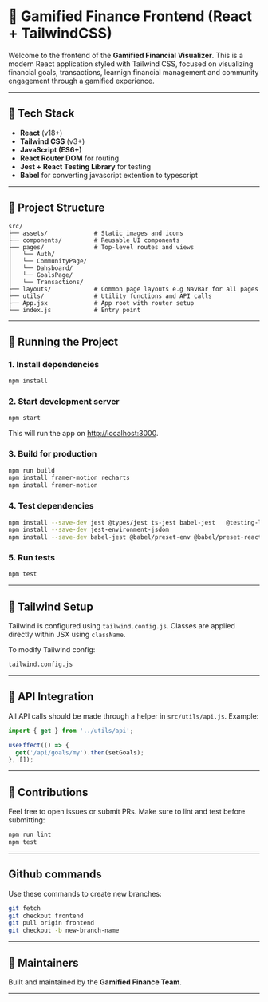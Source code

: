 
# 📘 Gamified Finance Frontend (React + TailwindCSS)

Welcome to the frontend of the **Gamified Financial Visualizer**. This is a modern React application styled with Tailwind CSS, focused on visualizing financial goals, transactions, learnign financial management and community engagement through a gamified experience.

---

## 🚀 Tech Stack

* **React** (v18+)
* **Tailwind CSS** (v3+)
* **JavaScript (ES6+)**
* **React Router DOM** for routing
* **Jest + React Testing Library** for testing
* **Babel** for converting javascript extention to typescript

---

## 📁 Project Structure

```
src/
├── assets/             # Static images and icons
├── components/         # Reusable UI components
├── pages/              # Top-level routes and views
│   └── Auth/
│   └── CommunityPage/
│   └── Dahsboard/
│   └── GoalsPage/
│   └── Transactions/
├── layouts/            # Common page layouts e.g NavBar for all pages
├── utils/              # Utility functions and API calls
├── App.jsx             # App root with router setup
└── index.js            # Entry point
```

---

## 🧪 Running the Project

### 1. Install dependencies

```bash
npm install
```

### 2. Start development server

```bash
npm start
```

This will run the app on [http://localhost:3000](http://localhost:3000).

### 3. Build for production

```bash
npm run build
npm install framer-motion recharts
npm install framer-motion
```

### 4. Test dependencies

```bash
npm install --save-dev jest @types/jest ts-jest babel-jest   @testing-library/react @testing-library/jest-dom @testing-library/user-event
npm install --save-dev jest-environment-jsdom
npm install --save-dev babel-jest @babel/preset-env @babel/preset-react
```
### 5. Run tests

```bash
npm test
```
---

## 🌈 Tailwind Setup

Tailwind is configured using `tailwind.config.js`. Classes are applied directly within JSX using `className`.

To modify Tailwind config:

```bash
tailwind.config.js
```

---

## 🔌 API Integration

All API calls should be made through a helper in `src/utils/api.js`. Example:

```js
import { get } from '../utils/api';

useEffect(() => {
  get('/api/goals/my').then(setGoals);
}, []);
```

---

## 👥 Contributions

Feel free to open issues or submit PRs. Make sure to lint and test before submitting:

```bash
npm run lint
npm test
```

---
## Github commands

Use these commands to create new branches:

```bash
git fetch
git checkout frontend
git pull origin frontend
git checkout -b new-branch-name
```

---

## 🧠 Maintainers

Built and maintained by the **Gamified Finance Team**.

---
